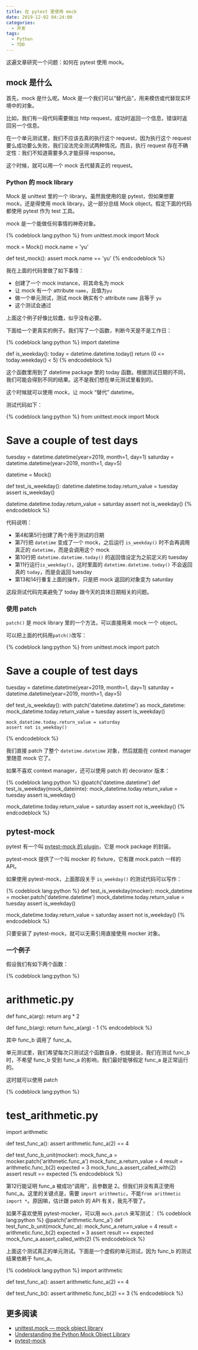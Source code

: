 ```yaml
---
title: 在 pytest 里使用 mock
date: 2019-12-02 04:24:00
categories:
  - 开发
tags:
  - Python
  - TDD
---
```


这遍文章研究一个问题：如何在 pytest 使用 mock。

<!-- more -->

## mock 是什么

首先，mock 是什么呢。Mock 是一个我们可以“替代品”，用来模仿或代替现实环境中的对象。

比如，我们有一段代码需要做出 http request，成功时返回一个信息，错误时返回另一个信息。

在一个单元测试里，我们不应该去真的执行这个 request，因为执行这个 request 要么成功要么失败，我们没法完全测试两种情况。而且，执行 request 存在不确定性：我们不知道需要多久才能获得 response。

这个时候，就可以用一个 mock 去代替真正的 request。

### Python 的 mock library

Mock 是 unittest 里的一个 library。虽然我使用的是 pytest，但如果想要 mock，还是得使用 mock library。这一部分总结 Mock object。假定下面的代码都使用 pytest 作为 test 工具。

mock 是一个能做任何事情的神奇对象。

{% codeblock lang:python %}
from unittest.mock import Mock

mock = Mock()
mock.name = 'yu'

def test_mock():
  assert mock.name == 'yu'
{% endcodeblock %}

我在上面的代码里做了如下事情：

- 创建了一个 mock instance，将其命名为 mock
- 让 mock 有一个 attribute `name`，且值为`yu`
- 做一个单元测试，测试 mock 确实有个 attribute `name` 且等于 `yu`
- 这个测试会通过

上面这个例子好像比较蠢，似乎没有必要。

下面给一个更真实的例子。我们写了一个函数，判断今天是不是工作日：

{% codeblock lang:python %}
import datetime

def is_weekday():
    today = datetime.datetime.today()
    return (0 <= today.weekday() < 5)
{% endcodeblock %}

这个函数里用到了 datetime package 里的 today 函数。根据测试日期的不同，我们可能会得到不同的结果。这不是我们想在单元测试里看到的。

这个时候就可以使用 mock，让 mock “替代” datetime。

测试代码如下：

{% codeblock lang:python %}
from unittest.mock import Mock

# Save a couple of test days
tuesday = datetime.datetime(year=2019, month=1, day=1)
saturday = datetime.datetime(year=2019, month=1, day=5)

datetime = Mock()

def test_is_weekday():
  datetime.datetime.today.return_value = tuesday
  assert is_weekday()
  
  datetime.datetime.today.return_value = saturday
  assert not is_weekday()
{% endcodeblock %}

代码说明：

- 第4和第5行创建了两个用于测试的日期
- 第7行把 `datetime` 变成了一个 mock，之后运行 `is_weekday()` 时不会再调用真正的 `datetime`，而是会调用这个 mock
- 第10行把 `datetime.datetime.today()` 的返回值设定为之前定义的 tuesday
- 第11行运行`is_weekday()`，这时里面的 `datetime.datetime.today()` 不会返回真的 `today`，而是会返回 tuesday
- 第13和14行重复上面的操作，只是把 mock 返回的对象变为 saturday

这段测试代码完美避免了 today 跟今天的具体日期相关的问题。

### 使用 patch

`patch()` 是 mock library 里的一个方法，可以直接用来 mock 一个 object。

可以把上面的代码用`patch()`改写：

{% codeblock lang:python %}
from unittest.mock import patch

# Save a couple of test days
tuesday = datetime.datetime(year=2019, month=1, day=1)
saturday = datetime.datetime(year=2019, month=1, day=5)

def test_is_weekday():
  with patch('datetime.datetime') as mock_datetime:
    mock_datetime.today.return_value = tuesday
    assert is_weekday()
    
    mock_datetime.today.return_value = saturday
    assert not is_weekday()
{% endcodeblock %}

我们直接 patch 了整个 `datetime.datetime` 对象，然后就能在 context manager 里随意 mock 它了。

如果不喜欢 context manager，还可以使用 patch 的 decorator 版本：

{% codeblock lang:python %}
@patch('datetime.datetime')
def test_is_weekday(mock_dateimte):
  mock_datetime.today.return_value = tuesday
  assert is_weekday()
  
  mock_datetime.today.return_value = saturday
  assert not is_weekday()
{% endcodeblock %}

## pytest-mock

pytest 有一个叫 [pytest-mock 的 plugin](https://github.com/pytest-dev/pytest-mock)，它是 mock package 的封装。

pytest-mock 提供了一个叫 mocker 的 fixture，它有跟 mock.patch 一样的 API。

如果使用 pytest-mock，上面那段关于 `is_weekday()` 的测试代码可以写作：

{% codeblock lang:python %}
def test_is_weekday(mocker):
  mock_datetime = mocker.patch('datetime.datetime')
  mock_datetime.today.return_value = tuesday
  assert is_weekday()

  mock_datetime.today.return_value = saturday
  assert not is_weekday()
{% endcodeblock %}

只要安装了 pytest-mock，就可以无需引用直接使用 mocker 对象。

### 一个例子

假设我们有如下两个函数：

{% codeblock lang:python %}
# arithmetic.py
def func_a(arg):
  return arg * 2

def func_b(arg):
  return func_a(arg) - 1
{% endcodeblock %}

其中 func_b 调用了 func_a。

单元测试里，我们希望每次只测试这个函数自身，也就是说，我们在测试 func_b 时，不希望 func_b 受到 func_a 的影响，我们最好能够假定 func_a 是正常运行的。

这时就可以使用 patch

{% codeblock lang:python %}
# test_arithmetic.py
import arithmetic 

def test_func_a():
  assert arithmetic.func_a(2) == 4
  
def test_func_b_unit(mocker):
  mock_func_a = mocker.patch('arithmetic.func_a')
  mock_func_a.return_value = 4
  result = arithmetic.func_b(2)
  expected = 3
  mock_func_a.assert_called_with(2) 
  assert result == expected
{% endcodeblock %}

第12行能证明 func_a 被成功“调用”，且参数是 2。但我们并没有真正使用 func_a。这里的关键点是，需要 `import arithmetic`，不能`from arithmetic import *`。原因嘛，估计跟 patch 的 API 有关，我先不管了。

如果不喜欢使用 pytest-mocker，可以用 `mock.patch` 来写测试：
{% codeblock lang:python %}
@patch('arithmetic.func_a')
def test_func_b_unit(mock_func_a):
  mock_func_a.return_value = 4
  result = arithmetic.func_b(2)
  expected = 3
  assert result == expected
  mock_func_a.assert_called_with(2)
{% endcodeblock %}

上面这个测试真正的单元测试。下面是一个虚假的单元测试，因为 func_b 的测试结果依赖于 func_a。

{% codeblock lang:python %}
import arithmetic 

def test_func_a():
  assert arithmetic.func_a(2) == 4

def test_func_b():
  assert arithmetic.func_b(2) == 3
{% endcodeblock %}


## 更多阅读

- [unittest.mock — mock object library](https://docs.python.org/3/library/unittest.mock.html)
- [Understanding the Python Mock Object Library](https://realpython.com/python-mock-library/)
- [pytest-mock](https://github.com/pytest-dev/pytest-mock)